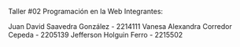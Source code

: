 Taller #02 Programación en la Web
Integrantes:

Juan David Saavedra González - 2214111
Vanesa Alexandra Corredor Cepeda - 2205139
Jefferson Holguin Ferro - 2215502

